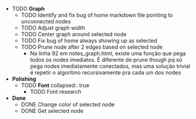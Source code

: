 - TODO **Graph**
	- TODO Identify and fix bug of home markdown file pointing to unconnected nodes
	- TODO Adjust graph width
	- TODO Center graph around selected node
	- TODO Fix bug of home always showing up as selected
	- TODO Prune node after 2 edges based on selected node
		- Na linha 92 em notes_graph.html, existe uma função que pega todos os nodes imediatos. É diferente de prune though pq só pega nodes imediatamente conectados, mas uma solução trivial é repetir o algoritmo recursivamente pra cada um dos nodes
- **Polishing**
	- TODO **Font**
	  collapsed:: true
		- TODO Font research
- **Done**
	- DONE Change color of selected node
	- DONE Get selected node